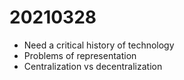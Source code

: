 # 20210328

-   Need a critical history of technology
-   Problems of representation
-   Centralization vs decentralization
